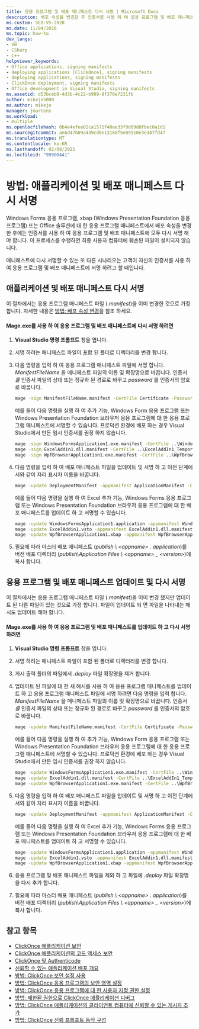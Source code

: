 ```yaml
---
title: 응용 프로그램 및 배포 매니페스트 다시 서명 | Microsoft Docs
description: 배포 속성을 변경한 후 인증서를 사용 하 여 응용 프로그램 및 배포 매니페스트를 다시 서명 하는 방법에 대해 알아봅니다.
ms.custom: SEO-VS-2020
ms.date: 11/04/2016
ms.topic: how-to
dev_langs:
- VB
- CSharp
- C++
helpviewer_keywords:
- Office applications, signing manifests
- deploying applications [ClickOnce], signing manifests
- deploying applications, signing manifests
- ClickOnce deployment, signing manifests
- Office development in Visual Studio, signing manifests
ms.assetid: d53bceb9-4d3b-4c22-b909-8f370e7231fb
author: mikejo5000
ms.author: mikejo
manager: jmartens
ms.workload:
- multiple
ms.openlocfilehash: 0b4e4efee02ca1571f40ae33f9d69d8fbec0a1d1
ms.sourcegitcommit: ae6d47b09a439cd0e13180f5e89510e3e347fd47
ms.translationtype: MT
ms.contentlocale: ko-KR
ms.lasthandoff: 02/08/2021
ms.locfileid: "99900441"
---
```

# <a name="how-to-re-sign-application-and-deployment-manifests"></a>방법: 애플리케이션 및 배포 매니페스트 다시 서명
Windows Forms 응용 프로그램, xbap (Windows Presentation Foundation 응용 프로그램) 또는 Office 솔루션에 대 한 응용 프로그램 매니페스트에서 배포 속성을 변경한 후에는 인증서를 사용 하 여 응용 프로그램 및 배포 매니페스트에 모두 다시 서명 해야 합니다. 이 프로세스를 수행하면 최종 사용자 컴퓨터에 훼손된 파일이 설치되지 않습니다.

 매니페스트에 다시 서명할 수 있는 또 다른 시나리오는 고객이 자신의 인증서를 사용 하 여 응용 프로그램 및 배포 매니페스트에 서명 하려고 할 때입니다.

## <a name="re-sign-the-application-and-deployment-manifests"></a>애플리케이션 및 배포 매니페스트 다시 서명
 이 절차에서는 응용 프로그램 매니페스트 파일 (*.manifest*)을 이미 변경한 것으로 가정 합니다. 자세한 내용은 [방법: 배포 속성 변경](/previous-versions/cc442869(v=vs.110))을 참조 하세요.

#### <a name="to-re-sign-the-application-and-deployment-manifests-with-mageexe"></a>Mage.exe를 사용 하 여 응용 프로그램 및 배포 매니페스트에 다시 서명 하려면

1. **Visual Studio 명령 프롬프트** 창을 엽니다.

2. 서명 하려는 매니페스트 파일이 포함 된 폴더로 디렉터리를 변경 합니다.

3. 다음 명령을 입력 하 여 응용 프로그램 매니페스트 파일에 서명 합니다. *ManifestFileName* 을 매니페스트 파일의 이름 및 확장명으로 바꿉니다. 인증서 *를* 인증서 파일의 상대 또는 정규화 된 경로로 바꾸고 *password* 를 인증서의 암호로 바꿉니다.

    ```cmd
    mage -sign ManifestFileName.manifest -CertFile Certificate -Password Password
    ```

     예를 들어 다음 명령을 실행 하 여 추가 기능, Windows Form 응용 프로그램 또는 Windows Presentation Foundation 브라우저 응용 프로그램에 대 한 응용 프로그램 매니페스트에 서명할 수 있습니다. 프로덕션 환경에 배포 하는 경우 Visual Studio에서 만든 임시 인증서를 권장 하지 않습니다.

    ```cmd
    mage -sign WindowsFormsApplication1.exe.manifest -CertFile ..\WindowsFormsApplication1_TemporaryKey.pfx
    mage -sign ExcelAddin1.dll.manifest -CertFile ..\ExcelAddIn1_TemporaryKey.pfx
    mage -sign WpfBrowserApplication1.exe.manifest -CertFile ..\WpfBrowserApplication1_TemporaryKey.pfx
    ```

4. 다음 명령을 입력 하 여 배포 매니페스트 파일을 업데이트 및 서명 하 고 이전 단계에서와 같이 자리 표시자 이름을 바꿉니다.

    ```cmd
    mage -update DeploymentManifest -appmanifest ApplicationManifest -CertFile Certificate -Password Password
    ```

     예를 들어 다음 명령을 실행 하 여 Excel 추가 기능, Windows Forms 응용 프로그램 또는 Windows Presentation Foundation 브라우저 응용 프로그램에 대 한 배포 매니페스트를 업데이트 하 고 서명할 수 있습니다.

    ```cmd
    mage -update WindowsFormsApplication1.application -appmanifest WindowsFormsApplication1.exe.manifest -CertFile ..\WindowsFormsApplication1_TemporaryKey.pfx
    mage -update ExcelAddin1.vsto -appmanifest ExcelAddin1.dll.manifest -CertFile ..\ExcelAddIn1_TemporaryKey.pfx
    mage -update WpfBrowserApplication1.xbap -appmanifest WpfBrowserApplication1.exe.manifest -CertFile ..\WpfBrowserApplication1_TemporaryKey.pfx
    ```

5. 필요에 따라 마스터 배포 매니페스트 (*publish \\ \<appname> . application*)를 버전 배포 디렉터리 (*publish\Application Files \\ \<appname> _ \<version>*)에 복사 합니다.

## <a name="update-and-re-sign-the-application-and-deployment-manifests"></a>응용 프로그램 및 배포 매니페스트 업데이트 및 다시 서명
 이 절차에서는 응용 프로그램 매니페스트 파일 (*.manifest*)을 이미 변경 했지만 업데이트 된 다른 파일이 있는 것으로 가정 합니다. 파일이 업데이트 되 면 파일을 나타내는 해시도 업데이트 해야 합니다.

#### <a name="to-update-and-re-sign-the-application-and-deployment-manifests-with-mageexe"></a>Mage.exe를 사용 하 여 응용 프로그램 및 배포 매니페스트를 업데이트 하 고 다시 서명 하려면

1. **Visual Studio 명령 프롬프트** 창을 엽니다.

2. 서명 하려는 매니페스트 파일이 포함 된 폴더로 디렉터리를 변경 합니다.

3. 게시 출력 폴더의 파일에서 *.deploy* 파일 확장명을 제거 합니다.

4. 업데이트 된 파일에 대 한 새 해시를 사용 하 여 응용 프로그램 매니페스트를 업데이트 하 고 응용 프로그램 매니페스트 파일에 서명 하려면 다음 명령을 입력 합니다. *ManifestFileName* 을 매니페스트 파일의 이름 및 확장명으로 바꿉니다. 인증서 *를* 인증서 파일의 상대 또는 정규화 된 경로로 바꾸고 *password* 를 인증서의 암호로 바꿉니다.

    ```cmd
    mage -update ManifestFileName.manifest -CertFile Certificate -Password Password
    ```

     예를 들어 다음 명령을 실행 하 여 추가 기능, Windows Form 응용 프로그램 또는 Windows Presentation Foundation 브라우저 응용 프로그램에 대 한 응용 프로그램 매니페스트에 서명할 수 있습니다. 프로덕션 환경에 배포 하는 경우 Visual Studio에서 만든 임시 인증서를 권장 하지 않습니다.

    ```cmd
    mage -update WindowsFormsApplication1.exe.manifest -CertFile ..\WindowsFormsApplication1_TemporaryKey.pfx
    mage -update ExcelAddin1.dll.manifest -CertFile ..\ExcelAddIn1_TemporaryKey.pfx
    mage -update WpfBrowserApplication1.exe.manifest -CertFile ..\WpfBrowserApplication1_TemporaryKey.pfx
    ```

5. 다음 명령을 입력 하 여 배포 매니페스트 파일을 업데이트 및 서명 하 고 이전 단계에서와 같이 자리 표시자 이름을 바꿉니다.

    ```cmd
    mage -update DeploymentManifest -appmanifest ApplicationManifest -CertFile Certificate -Password Password
    ```

     예를 들어 다음 명령을 실행 하 여 Excel 추가 기능, Windows Forms 응용 프로그램 또는 Windows Presentation Foundation 브라우저 응용 프로그램에 대 한 배포 매니페스트를 업데이트 하 고 서명할 수 있습니다.

    ```cmd
    mage -update WindowsFormsApplication1.application -appmanifest WindowsFormsApplication1.exe.manifest -CertFile ..\WindowsFormsApplication1_TemporaryKey.pfx
    mage -update ExcelAddin1.vsto -appmanifest ExcelAddin1.dll.manifest -CertFile ..\ExcelAddIn1_TemporaryKey.pfx
    mage -update WpfBrowserApplication1.xbap -appmanifest WpfBrowserApplication1.exe.manifest -CertFile ..\WpfBrowserApplication1_TemporaryKey.pfx
    ```

6. 응용 프로그램 및 배포 매니페스트 파일을 제외 하 고 파일에 *.deploy* 파일 확장명을 다시 추가 합니다.

7. 필요에 따라 마스터 배포 매니페스트 (*publish \\ \<appname> . application*)를 버전 배포 디렉터리 (*publish\Application Files \\ \<appname> _ \<version>*)에 복사 합니다.

## <a name="see-also"></a>참고 항목
- [ClickOnce 애플리케이션 보안](../deployment/securing-clickonce-applications.md)
- [ClickOnce 애플리케이션의 코드 액세스 보안](../deployment/code-access-security-for-clickonce-applications.md)
- [ClickOnce 및 Authenticode](../deployment/clickonce-and-authenticode.md)
- [신뢰할 수 있는 애플리케이션 배포 개요](../deployment/trusted-application-deployment-overview.md)
- [방법: ClickOnce 보안 설정 사용](../deployment/how-to-enable-clickonce-security-settings.md)
- [방법: ClickOnce 응용 프로그램의 보안 영역 설정](../deployment/how-to-set-a-security-zone-for-a-clickonce-application.md)
- [방법: ClickOnce 응용 프로그램에 대 한 사용자 지정 권한 설정](../deployment/how-to-set-custom-permissions-for-a-clickonce-application.md)
- [방법: 제한된 권한으로 ClickOnce 애플리케이션 디버그](securing-clickonce-applications.md)
- [방법: ClickOnce 애플리케이션의 클라이언트 컴퓨터에 신뢰할 수 있는 게시자 추가](../deployment/how-to-add-a-trusted-publisher-to-a-client-computer-for-clickonce-applications.md)
- [방법: ClickOnce 신뢰 프롬프트 동작 구성](../deployment/how-to-configure-the-clickonce-trust-prompt-behavior.md)
